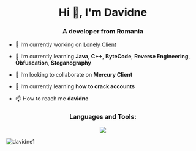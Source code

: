 <h1 align="center">Hi 👋, I'm Davidne</h1>
<h3 align="center">A developer from Romania</h3>

- 🔭 I’m currently working on [Lonely Client](https://discord.gg/zkEjK98xAZ)

- 🌱 I’m currently learning **Java**, **C++**, **ByteCode**, **Reverse Engineering**, **Obfuscation**, **Steganography**

- 👯 I’m looking to collaborate on **Mercury Client**

- 🤝 I’m currently learning **how to crack accounts**

- 📫 How to reach me **davidne**


<h3 align="center">Languages and Tools:</h3>
<p align="center">
  <a href="https://skillicons.dev">
    <img src="https://skillicons.dev/icons?i=java,cpp,html,css,cloudflare,firebase,github,idea,maven,gradle,figma,mongodb,bots" />
  </a>
</p>

<p><img align="center" src="https://github-readme-stats.vercel.app/api/top-langs?username=davidne1&show_icons=true&locale=en&layout=compact" alt="davidne1" /></p>
